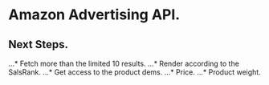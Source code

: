 # Amazon Advertising API.

## Next Steps.
...* Fetch more than the limited 10 results.
...* Render according to the SalsRank.
...* Get access to the product dems.
...* Price.
...* Product weight.